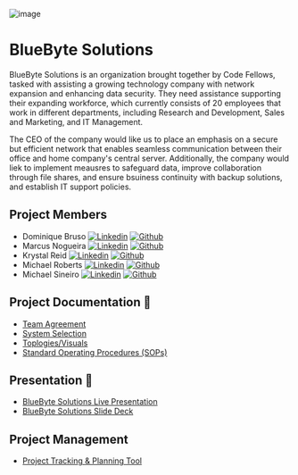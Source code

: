 ![image](https://github.com/BlueByteSolutions/BlueByte/assets/147365506/731fcbed-cbd6-416c-93e1-66f462511cee)


# BlueByte Solutions

BlueByte Solutions is an organization brought together by Code Fellows, tasked with assisting a growing technology company with network expansion and enhancing data security. They need assistance supporting their expanding workforce, which currently consists of 20 employees that work in different departments, including Research and Development, Sales and Marketing, and IT Management.

The CEO of the company would like us to place an emphasis on a secure but efficient network that enables seamless communication between their office and home company's central server. Additionally, the company would liek to implement meausres to safeguard data, improve collaboration through file shares, and ensure bsuiness continuity with backup solutions, and establish IT support policies. 

## Project Members
- Dominique Bruso [![Linkedin](https://i.ibb.co/p2RM3Bc/linkedin.png)](https://www.linkedin.com/in/dominique-bruso-7005b827a/) [![Github](https://i.ibb.co/zF2mC6M/Untitled.png)](https://github.com/nbruno)
- Marcus Nogueira [![Linkedin](https://i.ibb.co/p2RM3Bc/linkedin.png)](https://www.linkedin.com/in/marcusvno) [![Github](https://i.ibb.co/zF2mC6M/Untitled.png)](https://github.com/marcusvno)
- Krystal Reid [![Linkedin](https://i.ibb.co/p2RM3Bc/linkedin.png)](https://www.linkedin.com/in/krystalbsreid/) [![Github](https://i.ibb.co/zF2mC6M/Untitled.png)](https://github.com/thechaoskrys)
- Michael Roberts [![Linkedin](https://i.ibb.co/p2RM3Bc/linkedin.png)](https://www.linkedin.com/in/michael-roberts33/) [![Github](https://i.ibb.co/zF2mC6M/Untitled.png)](https://github.com/Mjroberts7)
- Michael Sineiro [![Linkedin](https://i.ibb.co/p2RM3Bc/linkedin.png)](https://www.linkedin.com/in/michael-sineiro-4784b517b/) [![Github](https://i.ibb.co/zF2mC6M/Untitled.png)](https://github.com/KrustyKode)

## Project Documentation :green_book:
- [Team Agreement](project-docs/teamagreement.pdf)
- [System Selection](project-docs/systemselection.pdf)
- [Toplogies/Visuals](topologies-images/)
- [Standard Operating Procedures (SOPs)](SOPs/)

## Presentation :cinema:
- [BlueByte Solutions Live Presentation]()
- [BlueByte Solutions Slide Deck]()

## Project Management
- [Project Tracking & Planning Tool](https://github.com/orgs/BlueByteSolutions/projects/1)
